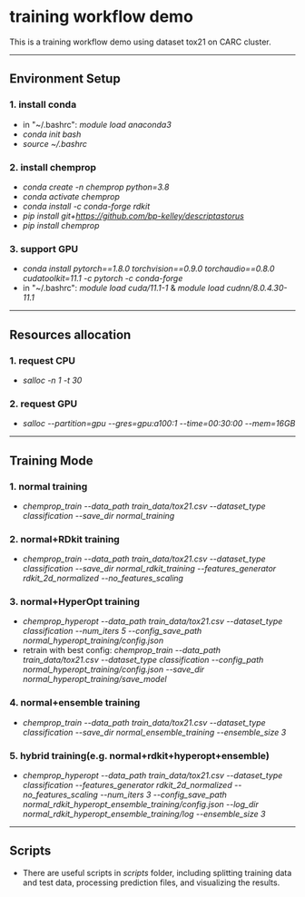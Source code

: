 # training workflow demo
This is a training workflow demo using dataset tox21 on CARC cluster.

---

## Environment Setup
### 1. install conda
- in "~/.bashrc": *module load anaconda3*
- *conda init bash*
- *source ~/.bashrc*

### 2. install chemprop
- *conda create -n chemprop python=3.8*
- *conda activate chemprop*
- *conda install -c conda-forge rdkit*
- *pip install git+https://github.com/bp-kelley/descriptastorus*
- *pip install chemprop*

### 3. support GPU
- *conda install pytorch\==1.8.0 torchvision\==0.9.0 torchaudio\==0.8.0 cudatoolkit=11.1 -c pytorch -c conda-forge*
- in "~/.bashrc": *module load cuda/11.1-1* & *module load cudnn/8.0.4.30-11.1*

---

## Resources allocation
### 1. request CPU
- *salloc -n 1 -t 30*
### 2. request GPU
- *salloc --partition=gpu --gres=gpu:a100:1 --time=00:30:00 --mem=16GB*

---

## Training Mode
### 1. normal training
- *chemprop_train --data_path train_data/tox21.csv --dataset_type classification --save_dir normal_training*
### 2. normal+RDkit training
- *chemprop_train --data_path train_data/tox21.csv --dataset_type classification --save_dir normal_rdkit_training --features_generator rdkit_2d_normalized --no_features_scaling*
### 3. normal+HyperOpt training
- *chemprop_hyperopt --data_path train_data/tox21.csv --dataset_type classification --num_iters 5 --config_save_path normal_hyperopt_training/config.json*
- retrain with best config: *chemprop_train --data_path train_data/tox21.csv --dataset_type classification --config_path normal_hyperopt_training/config.json --save_dir normal_hyperopt_training/save_model*
### 4. normal+ensemble training
- *chemprop_train --data_path train_data/tox21.csv --dataset_type classification --save_dir normal_ensemble_training --ensemble_size 3*
### 5. hybrid training(e.g. normal+rdkit+hyperopt+ensemble)
- *chemprop_hyperopt --data_path train_data/tox21.csv --dataset_type classification --features_generator rdkit_2d_normalized --no_features_scaling --num_iters 3 --config_save_path normal_rdkit_hyperopt_ensemble_training/config.json --log_dir normal_rdkit_hyperopt_ensemble_training/log --ensemble_size 3*

---

## Scripts
- There are useful scripts in *scripts* folder, including splitting training data and test data, processing prediction files, and visualizing the results.
